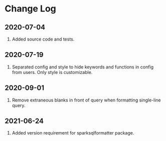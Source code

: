 # Change Log

## 2020-07-04
1. Added source code and tests.

## 2020-07-19
1. Separated config and style to hide keywords and functions in config from users. Only style is customizable.

## 2020-09-01
1. Remove extraneous blanks in front of query when formatting single-line query.

## 2021-06-24
1. Added version requirement for sparksqlformatter package.